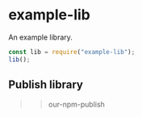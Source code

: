 # example-lib

An example library.

```js
const lib = require("example-lib");
lib();
```

## Publish library

> > our-npm-publish
